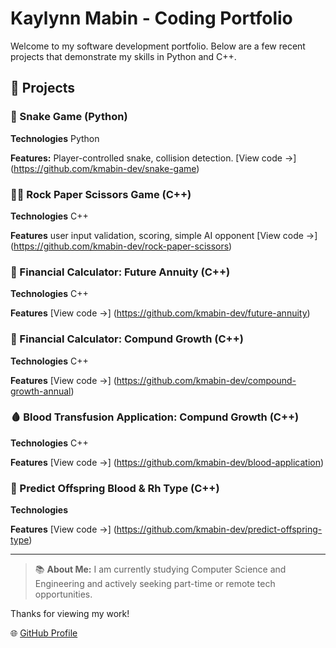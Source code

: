 # Kaylynn Mabin - Coding Portfolio

Welcome to my software development portfolio. Below are a few recent projects that demonstrate my skills in Python and C++.

## 🔹 Projects

### 🐍 Snake Game (Python)
**Technologies** Python

**Features:** Player-controlled snake, collision detection.
[View code ->] (https://github.com/kmabin-dev/snake-game)

### ✊🏽 Rock Paper Scissors Game (C++)
**Technologies** C++

**Features** user input validation, scoring, simple AI opponent
[View code ->] (https://github.com/kmabin-dev/rock-paper-scissors)

### 💸 Financial Calculator: Future Annuity (C++)
**Technologies** C++ 

**Features**
[View code ->] (https://github.com/kmabin-dev/future-annuity)

### 💸 Financial Calculator: Compund Growth (C++)
**Technologies** C++

**Features**
[View code ->] (https://github.com/kmabin-dev/compound-growth-annual)

### 🩸 Blood Transfusion Application: Compund Growth (C++)
**Technologies** C++

**Features**
[View code ->] (https://github.com/kmabin-dev/blood-application)


### 🍼 Predict Offspring Blood & Rh Type (C++)
**Technologies**

**Features**
[View code ->] (https://github.com/kmabin-dev/predict-offspring-type)


--- 
> 📚 **About Me:**
> I am currently studying Computer Science and Engineering and actively seeking part-time or remote tech opportunities.

Thanks for viewing my work!

🌐 [GitHub Profile](https://github.com/kmabin-dev)

